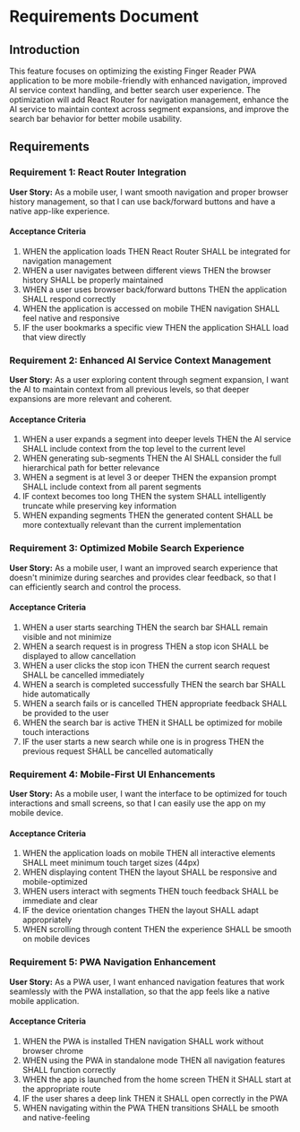 # Requirements Document

## Introduction

This feature focuses on optimizing the existing Finger Reader PWA application to be more mobile-friendly with enhanced navigation, improved AI service context handling, and better search user experience. The optimization will add React Router for navigation management, enhance the AI service to maintain context across segment expansions, and improve the search bar behavior for better mobile usability.

## Requirements

### Requirement 1: React Router Integration

**User Story:** As a mobile user, I want smooth navigation and proper browser history management, so that I can use back/forward buttons and have a native app-like experience.

#### Acceptance Criteria

1. WHEN the application loads THEN React Router SHALL be integrated for navigation management
2. WHEN a user navigates between different views THEN the browser history SHALL be properly maintained
3. WHEN a user uses browser back/forward buttons THEN the application SHALL respond correctly
4. WHEN the application is accessed on mobile THEN navigation SHALL feel native and responsive
5. IF the user bookmarks a specific view THEN the application SHALL load that view directly

### Requirement 2: Enhanced AI Service Context Management

**User Story:** As a user exploring content through segment expansion, I want the AI to maintain context from all previous levels, so that deeper expansions are more relevant and coherent.

#### Acceptance Criteria

1. WHEN a user expands a segment into deeper levels THEN the AI service SHALL include context from the top level to the current level
2. WHEN generating sub-segments THEN the AI SHALL consider the full hierarchical path for better relevance
3. WHEN a segment is at level 3 or deeper THEN the expansion prompt SHALL include context from all parent segments
4. IF context becomes too long THEN the system SHALL intelligently truncate while preserving key information
5. WHEN expanding segments THEN the generated content SHALL be more contextually relevant than the current implementation

### Requirement 3: Optimized Mobile Search Experience

**User Story:** As a mobile user, I want an improved search experience that doesn't minimize during searches and provides clear feedback, so that I can efficiently search and control the process.

#### Acceptance Criteria

1. WHEN a user starts searching THEN the search bar SHALL remain visible and not minimize
2. WHEN a search request is in progress THEN a stop icon SHALL be displayed to allow cancellation
3. WHEN a user clicks the stop icon THEN the current search request SHALL be cancelled immediately
4. WHEN a search is completed successfully THEN the search bar SHALL hide automatically
5. WHEN a search fails or is cancelled THEN appropriate feedback SHALL be provided to the user
6. WHEN the search bar is active THEN it SHALL be optimized for mobile touch interactions
7. IF the user starts a new search while one is in progress THEN the previous request SHALL be cancelled automatically

### Requirement 4: Mobile-First UI Enhancements

**User Story:** As a mobile user, I want the interface to be optimized for touch interactions and small screens, so that I can easily use the app on my mobile device.

#### Acceptance Criteria

1. WHEN the application loads on mobile THEN all interactive elements SHALL meet minimum touch target sizes (44px)
2. WHEN displaying content THEN the layout SHALL be responsive and mobile-optimized
3. WHEN users interact with segments THEN touch feedback SHALL be immediate and clear
4. IF the device orientation changes THEN the layout SHALL adapt appropriately
5. WHEN scrolling through content THEN the experience SHALL be smooth on mobile devices

### Requirement 5: PWA Navigation Enhancement

**User Story:** As a PWA user, I want enhanced navigation features that work seamlessly with the PWA installation, so that the app feels like a native mobile application.

#### Acceptance Criteria

1. WHEN the PWA is installed THEN navigation SHALL work without browser chrome
2. WHEN using the PWA in standalone mode THEN all navigation features SHALL function correctly
3. WHEN the app is launched from the home screen THEN it SHALL start at the appropriate route
4. IF the user shares a deep link THEN it SHALL open correctly in the PWA
5. WHEN navigating within the PWA THEN transitions SHALL be smooth and native-feeling